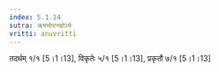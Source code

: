 ```yaml
---
index: 5.1.14
sutra: ऋषभोपानहोर्ञ्यः
vritti: anuvritti
---
```


तदर्थम् १/१ [5।1।13], विकृतेः ५/१ [5।1।13], प्रकृतौ  ७/१ [5।1।13] 